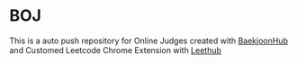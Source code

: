 # BOJ
This is a auto push repository for Online Judges created with [BaekjoonHub](https://github.com/BaekjoonHub/BaekjoonHub) 
and Customed Leetcode Chrome Extension with [Leethub](https://github.com/QasimWani/LeetHub)
